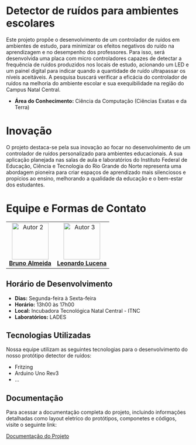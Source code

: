 # Detector de ruídos para ambientes escolares

Este projeto propõe o desenvolvimento de um controlador de ruídos em ambientes de estudo, para minimizar os efeitos negativos do ruído na aprendizagem e no desempenho dos professores. Para isso, será desenvolvida uma placa com micro controladores capazes de detectar a frequência de ruídos produzidos nos locais de estudo, acionando um LED e um painel digital para indicar quando a quantidade de ruído ultrapassar os níveis aceitáveis. A pesquisa buscará verificar a eficácia do controlador de ruídos na melhoria do ambiente escolar e sua exequibilidade na região do Campus Natal Central. 

- **Área do Conhecimento:** Ciência da Computação (Ciências Exatas e da Terra)

# Inovação

O projeto destaca-se pela sua inovação ao focar no desenvolvimento de um controlador de ruídos personalizado para ambientes educacionais. A sua aplicação planejada nas salas de aula e laboratórios do Instituto Federal de Educação, Ciência e
Tecnologia do Rio Grande do Norte representa uma abordagem pioneira para criar espaços de aprendizado mais silenciosos e propícios ao ensino, melhorando a qualidade da educação e o bem-estar dos estudantes.

# Equipe e Formas de Contato

<table style>
<tr>   
    <td align="center"><a href="https://github.com/usuariodebruno">
    <img src="https://avatars.githubusercontent.com/usuariodebruno" width="100px;" alt="Autor 2"/>
    <br />
    <a href="https://github.com/usuariodebruno"><b>Bruno Almeida</b></a>
    </td>
    <td align="center"><a href="https://github.com/lrlucena">
        <img src="https://avatars.githubusercontent.com/lrlucena" width="100px;" alt="Autor 3"/>
        <br />
        <a href="https://github.com/lrlucena"><b>Leonardo Lucena</b></a>
    </td>    
  </tr>  
</table>

## Horário de Desenvolvimento

- **Dias:** Segunda-feira à Sexta-feira
- **Horário:** 13h00 às 17h00
- **Local:** Incubadora Tecnológica Natal Central - ITNC 
- **Laboratórios:** LADES 

## Tecnologias Utilizadas

Nossa equipe utilizam as seguintes tecnologias para o desenvolvimento do nosso protótipo detector de ruídos:

- Fritzing
- Arduino Uno Rev3
- ...

## Documentação

Para acessar a documentação completa do projeto, incluindo informações detalhadas como layout eletrico do protótipos, componetes e códigos, visite o seguinte link:

[Documentação do Projeto](doc/)
